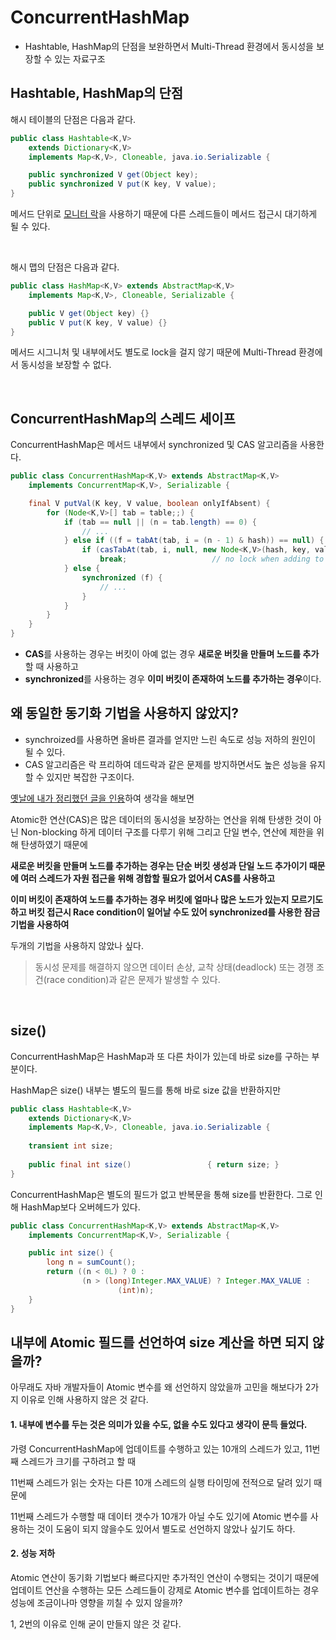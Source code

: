 # ConcurrentHashMap
- Hashtable, HashMap의 단점을 보완하면서 Multi-Thread 환경에서 동시성을 보장할 수 있는 자료구조

## Hashtable, HashMap의 단점
해시 테이블의 단점은 다음과 같다.

```java
public class Hashtable<K,V>
    extends Dictionary<K,V>
    implements Map<K,V>, Cloneable, java.io.Serializable {

    public synchronized V get(Object key);
    public synchronized V put(K key, V value);
}
```
메서드 단위로 [모니터 락](https://github.com/ohtaeg/TIL/blob/master/os/monitor.md)을 사용하기 때문에 다른 스레드들이 메서드 접근시 대기하게 될 수 있다.

<br>

해시 맵의 단점은 다음과 같다.

```java
public class HashMap<K,V> extends AbstractMap<K,V>
    implements Map<K,V>, Cloneable, Serializable {

    public V get(Object key) {}
    public V put(K key, V value) {}
}
```
메서드 시그니처 및 내부에서도 별도로 lock을 걸지 않기 때문에 Multi-Thread 환경에서 동시성을 보장할 수 없다.

<br>

## ConcurrentHashMap의 스레드 세이프
ConcurrentHashMap은 메서드 내부에서 synchronized 및 CAS 알고리즘을 사용한다.

```java
public class ConcurrentHashMap<K,V> extends AbstractMap<K,V>
    implements ConcurrentMap<K,V>, Serializable {

    final V putVal(K key, V value, boolean onlyIfAbsent) {
        for (Node<K,V>[] tab = table;;) {
            if (tab == null || (n = tab.length) == 0) {
                // ...
            } else if ((f = tabAt(tab, i = (n - 1) & hash)) == null) {
                if (casTabAt(tab, i, null, new Node<K,V>(hash, key, value)))
                    break;                   // no lock when adding to empty bin
            } else {
                synchronized (f) {
                    // ...
                }
            }
        }
    }
}
```

- **CAS**를 사용하는 경우는 버킷이 아예 없는 경우 **새로운 버킷을 만들며 노드를 추가**할 때 사용하고
- **synchronized**를 사용하는 경우 **이미 버킷이 존재하여 노드를 추가하는 경우**이다.


## 왜 동일한 동기화 기법을 사용하지 않았지?
- synchroized를 사용하면 올바른 결과를 얻지만 느린 속도로 성능 저하의 원인이 될 수 있다.
- CAS 알고리즘은 락 프리하여 데드락과 같은 문제를 방지하면서도 높은 성능을 유지할 수 있지만 복잡한 구조이다.

[옛날에 내가 정리했던 글을 인용](https://github.com/ohtaeg/TIL/blob/master/os/synchronization.md#%EB%8F%99%EA%B8%B0%ED%99%94-%EC%B2%98%EB%A6%AC-%EA%B8%B0%EB%B2%95-%EC%A4%91-%EC%84%B1%EB%8A%A5%EC%9D%B4-%EB%9B%B0%EC%96%B4%EB%82%9C-atomic%EC%9D%84-%EC%82%AC%EC%9A%A9%ED%95%98%EB%A9%B4-%EB%90%98%EC%A7%80-%EC%95%8A%EB%82%98)하여 생각을 해보면

Atomic한 연산(CAS)은 많은 데이터의 동시성을 보장하는 연산을 위해 탄생한 것이 아닌 Non-blocking 하게 데이터 구조를 다루기 위해 그리고 단일 변수, 연산에 제한을 위해 탄생하였기 때문에

**새로운 버킷을 만들며 노드를 추가하는 경우는 단순 버킷 생성과 단일 노드 추가이기 때문에 여러 스레드가 자원 접근을 위해 경합할 필요가 없어서 CAS를 사용하고**

**이미 버킷이 존재하여 노드를 추가하는 경우 버킷에 얼마나 많은 노드가 있는지 모르기도하고 버킷 접근시 Race condition이 일어날 수도 있어 synchronized를 사용한 잠금 기법을 사용하여**

두개의 기법을 사용하지 않았나 싶다.

> 동시성 문제를 해결하지 않으면 데이터 손상, 교착 상태(deadlock) 또는 경쟁 조건(race condition)과 같은 문제가 발생할 수 있다.

<br>


## size()
ConcurrentHashMap은 HashMap과 또 다른 차이가 있는데 바로 size를 구하는 부분이다.

HashMap은 size() 내부는 별도의 필드를 통해 바로 size 값을 반환하지만
```java
public class Hashtable<K,V>
    extends Dictionary<K,V>
    implements Map<K,V>, Cloneable, java.io.Serializable {
    
    transient int size;
    
    public final int size()                 { return size; }
}
```

ConcurrentHashMap은 별도의 필드가 없고 반복문을 통해 size를 반환한다. 그로 인해 HashMap보다 오버헤드가 있다.

```java
public class ConcurrentHashMap<K,V> extends AbstractMap<K,V>
    implements ConcurrentMap<K,V>, Serializable {

    public int size() {
        long n = sumCount();
        return ((n < 0L) ? 0 :
                (n > (long)Integer.MAX_VALUE) ? Integer.MAX_VALUE :
                        (int)n);
    }
}
```

## 내부에 Atomic 필드를 선언하여 size 계산을 하면 되지 않을까?
아무래도 자바 개발자들이 Atomic 변수를 왜 선언하지 않았을까 고민을 해보다가 2가지 이유로 인해 사용하지 않은 것 같다.

#### 1. 내부에 변수를 두는 것은 의미가 있을 수도, 없을 수도 있다고 생각이 문득 들었다.
가령 ConcurrentHashMap에 업데이트를 수행하고 있는 10개의 스레드가 있고, 11번째 스레드가 크기를 구하려고 할 때

11번째 스레드가 읽는 숫자는 다른 10개 스레드의 실행 타이밍에 전적으로 달려 있기 때문에

11번째 스레드가 수행할 때 데이터 갯수가 10개가 아닐 수도 있기에 Atomic 변수를 사용하는 것이 도움이 되지 않을수도 있어서 별도로 선언하지 않았나 싶기도 하다.

#### 2. 성능 저하
Atomic 연산이 동기화 기법보다 빠르다지만 추가적인 연산이 수행되는 것이기 때문에 업데이트 연산을 수행하는 모든 스레드들이 강제로 Atomic 변수를 업데이트하는 경우 성능에 조금이나마 영향을 끼칠 수 있지 않을까?


1, 2번의 이유로 인해 굳이 만들지 않은 것 같다.


 






